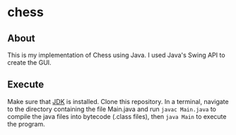 # chess

## About
This is my implementation of Chess using Java. I used Java's Swing API to create the GUI.

## Execute
Make sure that [JDK](https://www.oracle.com/ca-en/java/technologies/javase-jdk15-downloads.html) is installed. Clone this repository. In a terminal, navigate to the directory containing the file Main.java and run `javac Main.java` to compile the java files into bytecode (.class files), then `java Main` to execute the program.

